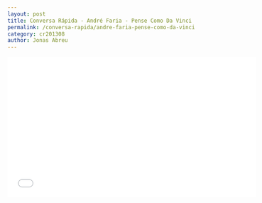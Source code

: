 ```yaml
---
layout: post
title: Conversa Rápida - André Faria - Pense Como Da Vinci
permalink: /conversa-rapida/andre-faria-pense-como-da-vinci
category: cr201308
author: Jonas Abreu
---
```


<iframe width="560" height="315" src="//www.youtube.com/embed/yfzOUGjztxs" frameborder="0" allowfullscreen></iframe>
